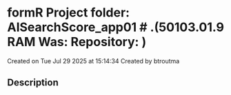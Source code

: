 
# formR Project folder: AISearchScore_app01                                                               # .(50103.01.9 RAM Was: Repository: )
Created on Tue Jul 29 2025 at 15:14:34
Created by btroutma

## Description


